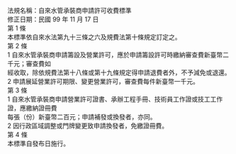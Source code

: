 法規名稱：自來水管承裝商申請許可收費標準  
修正日期：民國 99 年 11 月 17 日  
第 1 條  
本標準依自來水法第九十三條之六及規費法第十條規定訂定之。  
第 2 條  
1 自來水管承裝商申請籌設及營業許可，應於申請籌設許可時繳納審查費新臺幣二千元；審查費如  
經收取，除依規費法第十八條或第十九條規定得申請退費者外，不予減免或退還。  
2 申請展延營業許可期限、變更營業許可，審查費每件新臺幣一千元。  
第 3 條  
1 自來水管承裝商申請營業許可證書、承辦工程手冊、技術員工作證或技工工作證，應繳納證冊費  
每張（份）新臺幣二百元；申請補發或換發者，亦同。  
2 因行政區域調整或門牌變更致申請換發者，免繳證冊費。  
第 4 條  
本標準自發布日施行。  


